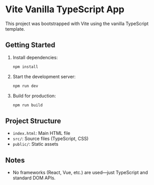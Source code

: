 # Vite Vanilla TypeScript App

This project was bootstrapped with Vite using the vanilla TypeScript template.

## Getting Started

1. Install dependencies:
   ```sh
   npm install
   ```
2. Start the development server:
   ```sh
   npm run dev
   ```
3. Build for production:
   ```sh
   npm run build
   ```

## Project Structure
- `index.html`: Main HTML file
- `src/`: Source files (TypeScript, CSS)
- `public/`: Static assets

## Notes
- No frameworks (React, Vue, etc.) are used—just TypeScript and standard DOM APIs.
